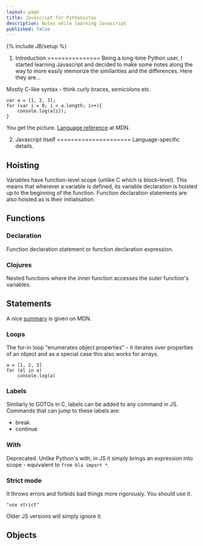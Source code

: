```yaml
---
layout: page
title: Javascript for Pythonistas
description: Notes while learning Javascript
published: false
---
```


{% include JB/setup %}

1. Introduction
===============
Being a long-time Python user, I started learning Javascript and decided to make some notes along the way to more easily memorize the similarities and the differences. Here they are...

Mostly C-like syntax - think curly braces, semicolons etc.

    var a = [1, 2, 3];
    for (var i = 0; i < a.length; i++){
        console.log(a[i]);
    }

You get the picture. [Language reference][jsref] at MDN.

2. Javascript itself
=====================
Language-specific details.

Hoisting
--------
Variables have function-level scope (unlike C which is block-level). This means
that wherever a variable is defined, its variable declaration is hoisted up to
the beginning of the function. Function declaration statements are also hoisted
as is their initialisation.

Functions
---------

### Declaration
Function declaration statement or function declaration expression.

### Clojures
Nested functions where the inner function accesses the outer function's
variables.


Statements
----------
A nice [summary][statements] is given on MDN.

### Loops
The for-in loop "enumerates object properties" - it iterates over properties
of an object and as a special case this also works for arrays.

    a = [1, 2, 3]
    for (el in a)
        console.log(a)

### Labels
Similarly to GOTOs in C, labels can be added to any command in JS. Commands that
can jump to these labels are:

 - break
 - continue

### With
Deprecated. Unlike Python's with, in JS it simply brings an expression into
scope - equivalent to `from bla import *`.

### Strict mode
It throws errors and forbids bad things more rigorously. You should use it. 

    "use strict"

Older JS versions will simply ignore it.

Objects
-------

[jsref]: https://developer.mozilla.org/en-US/docs/Web/JavaScript/Reference
[statements]: https://developer.mozilla.org/en-US/docs/Web/JavaScript/Reference/Statements